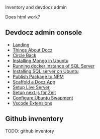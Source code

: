 Inventory and devdocz admin

<div>Does html work?</div>

## Devdocz admin console
* [Landing](https://github.com/CliffCrerar/dev-docz/blob/master/src/pages/_landing/index.mdx)
* [Things About Docz](https://github.com/CliffCrerar/dev-docz/blob/master/src/pages/about-docz/about-docz.mdx)
* [Circle Back](https://github.com/CliffCrerar/dev-docz/blob/master/src/pages/circle-back/circle-back.mdx)
* [Installing Mongo in Ubuntu](https://github.com/CliffCrerar/dev-docz/blob/master/src/pages/mongo-ubuntu/mongodb-ubuntu.mdx)
* [Running docker instance of SQL Server](https://github.com/CliffCrerar/dev-docz/blob/master/src/pages/ms-sql-server-docker/ms-sql-server-docker.mdx)
* [Installing SQL server on Ubuntu](https://github.com/CliffCrerar/dev-docz/blob/master/src/pages/ms-sql-server-ubuntu/ms-sql-server-ubuntu.mdx)
* [Publish Package to NPM](https://github.com/CliffCrerar/dev-docz/blob/master/src/pages/publidh-npm/publish-npm.mdx)
* [Scaffold a Docz App](https://github.com/CliffCrerar/dev-docz/blob/master/src/pages/scaffolding-docz-app/scaffolding-docz-app.mdx)
* [Setup Live Server](https://github.com/CliffCrerar/dev-docz/blob/master/src/pages/setup-live-server/setup-live-server.mdx)
* [Setup next.js for Zeit](https://github.com/CliffCrerar/dev-docz/blob/master/src/pages/stup-nextjs/setup-nextjs.mdx)
* [Configure Ubuntu Swapment](https://github.com/CliffCrerar/dev-docz/blob/master/src/pages/ubuntu-swap-mem/ubuntu-swap-mem.mdx)
* [Vscode Extensions](https://github.com/CliffCrerar/dev-docz/blob/master/src/pages/vscode-dev-extensions/vscode-dev-extensions.mdx)

## Github invnentory

TODO: github inventory
